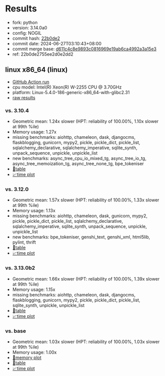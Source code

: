 # Results

- fork: python
- version: 3.14.0a0
- config: NOGIL
- commit hash: [22b0de2](https://github.com/python/cpython/commit/22b0de2)
- commit date: 2024-06-27T03:10:43+08:00
- commit merge base: [d611c4c8e9893c0816969e19ab6ca4992a3a15e3](https://github.com/python/cpython/commit/d611c4c8e9893c0816969e19ab6ca4992a3a15e3)
- ref: 22b0de2755ee2d0e2dd2

## linux x86_64 (linux)

- [GitHub Action run](https://github.com/faster-cpython/benchmarking/actions/runs/9713366731)
- cpu model: Intel(R) Xeon(R) W-2255 CPU @ 3.70GHz
- platform: Linux-5.4.0-186-generic-x86_64-with-glibc2.31
- [raw results](bm-20240627-linux-x86_64-python-22b0de2755ee2d0e2dd2-3.14.0a0-22b0de2.json)

### vs. 3.10.4

- Geometric mean: 1.24x slower (HPT: reliability of 100.00%, 1.10x slower at 99th %ile)
- Memory usage: 1.27x
- missing benchmarks: aiohttp, chameleon, dask, djangocms, flaskblogging, gunicorn, mypy2, pickle, pickle_dict, pickle_list, sqlalchemy_declarative, sqlalchemy_imperative, sqlite_synth, unpack_sequence, unpickle, unpickle_list
- new benchmarks: async_tree_cpu_io_mixed_tg, async_tree_io_tg, async_tree_memoization_tg, async_tree_none_tg, bpe_tokeniser
- [📄table](bm-20240627-linux-x86_64-python-22b0de2755ee2d0e2dd2-3.14.0a0-22b0de2-vs-3.10.4.md)
- [📈time plot](bm-20240627-linux-x86_64-python-22b0de2755ee2d0e2dd2-3.14.0a0-22b0de2-vs-3.10.4.svg)

### vs. 3.12.0

- Geometric mean: 1.57x slower (HPT: reliability of 100.00%, 1.33x slower at 99th %ile)
- Memory usage: 1.13x
- missing benchmarks: aiohttp, chameleon, dask, gunicorn, mypy2, pickle, pickle_dict, pickle_list, sqlalchemy_declarative, sqlalchemy_imperative, sqlite_synth, unpack_sequence, unpickle, unpickle_list
- new benchmarks: bpe_tokeniser, genshi_text, genshi_xml, html5lib, pylint, thrift
- [📄table](bm-20240627-linux-x86_64-python-22b0de2755ee2d0e2dd2-3.14.0a0-22b0de2-vs-3.12.0.md)
- [📈time plot](bm-20240627-linux-x86_64-python-22b0de2755ee2d0e2dd2-3.14.0a0-22b0de2-vs-3.12.0.svg)

### vs. 3.13.0b2

- Geometric mean: 1.66x slower (HPT: reliability of 100.00%, 1.39x slower at 99th %ile)
- Memory usage: 1.15x
- missing benchmarks: aiohttp, chameleon, dask, djangocms, flaskblogging, gunicorn, mypy2, pickle, pickle_dict, pickle_list, sqlite_synth, unpickle, unpickle_list
- [📄table](bm-20240627-linux-x86_64-python-22b0de2755ee2d0e2dd2-3.14.0a0-22b0de2-vs-3.13.0b2.md)
- [📈time plot](bm-20240627-linux-x86_64-python-22b0de2755ee2d0e2dd2-3.14.0a0-22b0de2-vs-3.13.0b2.svg)

### vs. base

- Geometric mean: 1.03x slower (HPT: reliability of 100.00%, 1.03x slower at 99th %ile)
- Memory usage: 1.00x
- [🧠memory plot](bm-20240627-linux-x86_64-python-22b0de2755ee2d0e2dd2-3.14.0a0-22b0de2-vs-base-mem.svg)
- [📄table](bm-20240627-linux-x86_64-python-22b0de2755ee2d0e2dd2-3.14.0a0-22b0de2-vs-base.md)
- [📈time plot](bm-20240627-linux-x86_64-python-22b0de2755ee2d0e2dd2-3.14.0a0-22b0de2-vs-base.svg)


